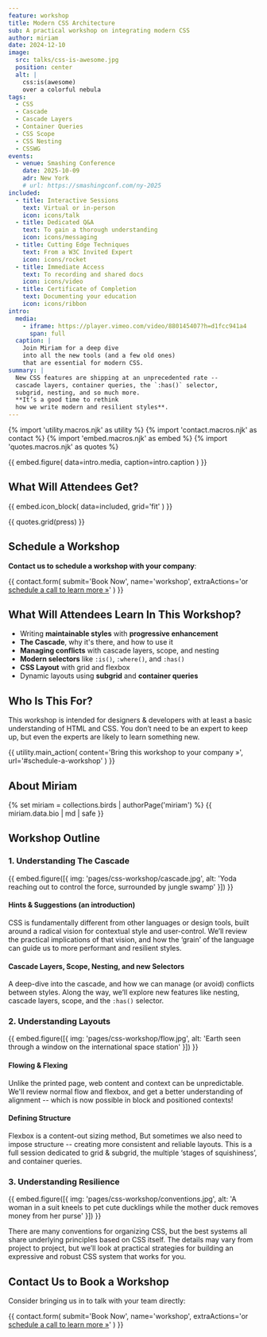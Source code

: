 ```yaml
---
feature: workshop
title: Modern CSS Architecture
sub: A practical workshop on integrating modern CSS
author: miriam
date: 2024-12-10
image:
  src: talks/css-is-awesome.jpg
  position: center
  alt: |
    css:is(awesome)
    over a colorful nebula
tags:
  - CSS
  - Cascade
  - Cascade Layers
  - Container Queries
  - CSS Scope
  - CSS Nesting
  - CSSWG
events:
  - venue: Smashing Conference
    date: 2025-10-09
    adr: New York
    # url: https://smashingconf.com/ny-2025
included:
  - title: Interactive Sessions
    text: Virtual or in-person
    icon: icons/talk
  - title: Dedicated Q&A
    text: To gain a thorough understanding
    icon: icons/messaging
  - title: Cutting Edge Techniques
    text: From a W3C Invited Expert
    icon: icons/rocket
  - title: Immediate Access
    text: To recording and shared docs
    icon: icons/video
  - title: Certificate of Completion
    text: Documenting your education
    icon: icons/ribbon
intro:
  media:
    - iframe: https://player.vimeo.com/video/880145407?h=d1fcc941a4
      span: full
  caption: |
    Join Miriam for a deep dive
    into all the new tools (and a few old ones)
    that are essential for modern CSS.
summary: |
  New CSS features are shipping at an unprecedented rate --
  cascade layers, container queries, the `:has()` selector,
  subgrid, nesting, and so much more.
  **It’s a good time to rethink
  how we write modern and resilient styles**.
---
```


{% import 'utility.macros.njk' as utility %}
{% import 'contact.macros.njk' as contact %}
{% import 'embed.macros.njk' as embed %}
{% import 'quotes.macros.njk' as quotes %}


{{ embed.figure(
  data=intro.media,
  caption=intro.caption
) }}

## What Will Attendees Get?

{{ embed.icon_block(
  data=included,
  grid='fit'
) }}

{{ quotes.grid(press) }}

## Schedule a Workshop

**Contact us to schedule a workshop with your company**:

{{ contact.form(
  submit='Book Now',
  name='workshop',
  extraActions='or [schedule a call to learn more »](https://calendly.com/oddbirdllc/schedule-a-workshop)'
) }}

## What Will Attendees Learn In This Workshop?

- Writing **maintainable styles** with **progressive enhancement**
- **The Cascade**, why it's there, and how to use it
- **Managing conflicts** with cascade layers, scope, and nesting
- **Modern selectors** like `:is()`, `:where()`, and `:has()`
- **CSS Layout** with grid and flexbox
- Dynamic layouts using **subgrid** and **container queries**

## Who Is This For?

This workshop is intended for designers & developers
with at least a basic understanding of HTML and CSS.
You don’t need to be an expert to keep up,
but even the experts are likely to learn something new.

{{ utility.main_action(
  content='Bring this workshop to your company »',
  url='#schedule-a-workshop'
) }}

## About Miriam

{% set miriam = collections.birds | authorPage('miriam') %}
{{ miriam.data.bio | md | safe }}

## Workshop Outline

### 1. Understanding The Cascade

{{ embed.figure([{
  img: 'pages/css-workshop/cascade.jpg',
  alt: 'Yoda reaching out to control the force, surrounded by jungle swamp'
}]) }}

#### Hints & Suggestions (an introduction)

CSS is fundamentally different
from other languages or design tools,
built around a radical vision
for contextual style and user-control.
We’ll review the practical implications of that vision,
and how the ‘grain’ of the language
can guide us to more performant and resilient styles.

#### Cascade Layers, Scope, Nesting, and new Selectors

A deep-dive into the cascade,
and how we can manage (or avoid)
conflicts between styles.
Along the way, we’ll explore new features like nesting,
cascade layers, scope, and the `:has()` selector.

### 2. Understanding Layouts

{{ embed.figure([{
  img: 'pages/css-workshop/flow.jpg',
  alt: 'Earth seen through a window on the international space station'
}]) }}

#### Flowing & Flexing

Unlike the printed page,
web content and context can be unpredictable.
We'll review normal flow and flexbox,
and get a better understanding of
alignment --
which is now possible in block
and positioned contexts!

#### Defining Structure

Flexbox is a content-out sizing method,
But sometimes we also need to impose structure --
creating more consistent and reliable layouts.
This is a full session dedicated to grid & subgrid,
the multiple ‘stages of squishiness’,
and container queries.

### 3. Understanding Resilience

{{ embed.figure([{
  img: 'pages/css-workshop/conventions.jpg',
  alt: 'A woman in a suit kneels to pet cute ducklings while the mother duck removes money from her purse'
}]) }}

There are many conventions for organizing CSS,
but the best systems all share underlying principles
based on CSS itself.
The details may vary from project to project,
but we’ll look at practical strategies
for building an expressive and robust CSS system
that works for you.

## Contact Us to Book a Workshop

Consider bringing us in
to talk with your team directly:

{{ contact.form(
  submit='Book Now',
  name='workshop',
  extraActions='or [schedule a call to learn more »](https://calendly.com/oddbirdllc/schedule-a-workshop)'
) }}
